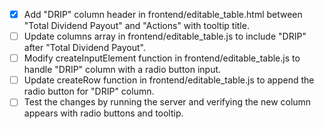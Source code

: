 - [x] Add "DRIP" column header in frontend/editable_table.html between "Total Dividend Payout" and "Actions" with tooltip title.
- [ ] Update columns array in frontend/editable_table.js to include "DRIP" after "Total Dividend Payout".
- [ ] Modify createInputElement function in frontend/editable_table.js to handle "DRIP" column with a radio button input.
- [ ] Update createRow function in frontend/editable_table.js to append the radio button for "DRIP" column.
- [ ] Test the changes by running the server and verifying the new column appears with radio buttons and tooltip.
